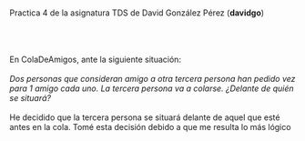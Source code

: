 <br>Practica 4 de la asignatura TDS de David González Pérez (<b>davidgo</b>)</br>
<br></br>

<br>En ColaDeAmigos, ante la siguiente situación:</br>
<br><i>Dos personas que consideran amigo a otra tercera persona han pedido vez para 1 amigo cada uno. La tercera persona va a colarse. ¿Delante de quién se situará?</i></br>
<br>He decidido que la tercera persona se situará delante de aquel que esté antes en la cola. Tomé esta decisión debido a que me resulta lo más lógico</br> 
<br></br>